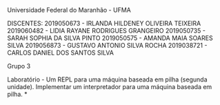 Universidade Federal do Maranhão - UFMA

DISCENTES:
2019050673 - IRLANDA HILDENEY OLIVEIRA TEIXEIRA
2019060482 - LIDIA RAYANE RODRIGUES GRANGEIRO
2019050735 - SARAH SOPHIA DA SILVA PINTO
2019050575 - AMANDA MAIA SOARES SILVA
2019056873 - GUSTAVO ANTONIO SILVA ROCHA
2019038721 - CARLOS DANIEL DOS SANTOS SILVA

Grupo 3
 
Laboratório - Um REPL para uma máquina baseada em pilha (segunda unidade).
Implementar um interpretador para uma máquina baseada em pilha.
*